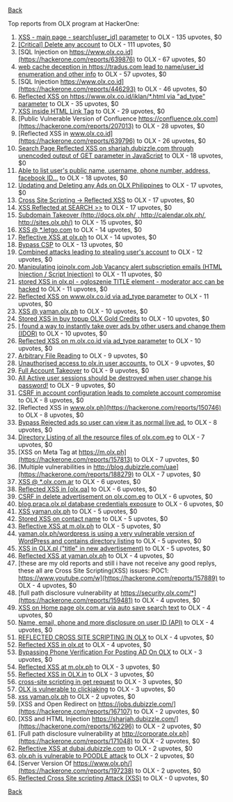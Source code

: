 [Back](../README.md)

Top reports from OLX program at HackerOne:

1. [XSS - main page - search[user_id] parameter](https://hackerone.com/reports/477771) to OLX - 135 upvotes, $0
2. [[Critical] Delete any account](https://hackerone.com/reports/158872) to OLX - 111 upvotes, $0
3. [SQL Injection on https://www.olx.co.id](https://hackerone.com/reports/639876) to OLX - 67 upvotes, $0
4. [web cache deception in https://tradus.com lead to name/user_id enumeration and other info](https://hackerone.com/reports/537564) to OLX - 57 upvotes, $0
5. [SQL Injection https://www.olx.co.id](https://hackerone.com/reports/446293) to OLX - 46 upvotes, $0
6. [Reflected XSS on https://www.olx.co.id/iklan/*.html via "ad_type" parameter](https://hackerone.com/reports/630265) to OLX - 35 upvotes, $0
7. [XSS inside HTML Link Tag](https://hackerone.com/reports/504984) to OLX - 29 upvotes, $0
8. [Public Vulnerable Version of Confluence https://confluence.olx.com](https://hackerone.com/reports/207013) to OLX - 28 upvotes, $0
9. [Reflected XSS in www.olx.co.id](https://hackerone.com/reports/639796) to OLX - 26 upvotes, $0
10. [Search Page Reflected XSS on sharjah.dubizzle.com through unencoded output of GET parameter in JavaScript](https://hackerone.com/reports/363571) to OLX - 18 upvotes, $0
11. [Able to list user's public name, username, phone number, address, facebook ID...](https://hackerone.com/reports/167206) to OLX - 18 upvotes, $0
12. [Updating and Deleting any Ads on OLX Philippines](https://hackerone.com/reports/150631) to OLX - 17 upvotes, $0
13. [Cross Site Scripting -&gt; Reflected XSS](https://hackerone.com/reports/150568) to OLX - 17 upvotes, $0
14. [XSS Reflected at SEARCH &gt;&gt;](https://hackerone.com/reports/429647) to OLX - 17 upvotes, $0
15. [Subdomain Takeover (http://docs.olx.ph/ , http://calendar.olx.ph/, http://sites.olx.ph/)](https://hackerone.com/reports/206516) to OLX - 15 upvotes, $0
16. [XSS @ *.letgo.com](https://hackerone.com/reports/150822) to OLX - 14 upvotes, $0
17. [Reflective XSS at olx.ph](https://hackerone.com/reports/361647) to OLX - 14 upvotes, $0
18. [Bypass CSP](https://hackerone.com/reports/371980) to OLX - 13 upvotes, $0
19. [Combined attacks leading to stealing user's account](https://hackerone.com/reports/205529) to OLX - 12 upvotes, $0
20. [Manipulating joinolx.com Job Vacancy alert subscription emails (HTML Injection / Script Injection)](https://hackerone.com/reports/151149) to OLX - 11 upvotes, $0
21. [stored XSS in olx.pl - ogloszenie TITLE element - moderator acc can be hacked](https://hackerone.com/reports/150668) to OLX - 11 upvotes, $0
22. [Reflected XSS on www.olx.co.id via ad_type parameter](https://hackerone.com/reports/633751) to OLX - 11 upvotes, $0
23. [XSS @ yaman.olx.ph](https://hackerone.com/reports/150565) to OLX - 10 upvotes, $0
24. [Stored XSS in buy topup OLX Gold Credits](https://hackerone.com/reports/169625) to OLX - 10 upvotes, $0
25. [I found a way to instantly take over ads by other users and change them (IDOR)](https://hackerone.com/reports/253929) to OLX - 10 upvotes, $0
26. [Reflected XSS on m.olx.co.id via ad_type parameter](https://hackerone.com/reports/636278) to OLX - 10 upvotes, $0
27. [Arbitrary File Reading](https://hackerone.com/reports/150783) to OLX - 9 upvotes, $0
28. [Unauthorised access to olx.in user accounts.](https://hackerone.com/reports/155130) to OLX - 9 upvotes, $0
29. [Full Account Takeover](https://hackerone.com/reports/159202) to OLX - 9 upvotes, $0
30. [All Active user sessions should be destroyed when user change his password!](https://hackerone.com/reports/150540) to OLX - 9 upvotes, $0
31. [CSRF in account configuration leads to complete account compromise](https://hackerone.com/reports/150586) to OLX - 8 upvotes, $0
32. [Reflected XSS in www.olx.ph](https://hackerone.com/reports/150746) to OLX - 8 upvotes, $0
33. [Bypass Rejected ads so user can view it as normal live ad.](https://hackerone.com/reports/669736) to OLX - 8 upvotes, $0
34. [Directory Listing of all the resource files of olx.com.eg](https://hackerone.com/reports/175760) to OLX - 7 upvotes, $0
35. [XSS on Meta Tag at https://m.olx.ph](https://hackerone.com/reports/157813) to OLX - 7 upvotes, $0
36. [Multiple vulnerabilities in http://blog.dubizzle.com/uae](https://hackerone.com/reports/188279) to OLX - 7 upvotes, $0
37. [XSS @ *.olx.com.ar](https://hackerone.com/reports/150560) to OLX - 6 upvotes, $0
38. [Reflected XSS in [olx.qa]](https://hackerone.com/reports/191332) to OLX - 6 upvotes, $0
39. [CSRF in delete advertisement on olx.com.eg](https://hackerone.com/reports/178384) to OLX - 6 upvotes, $0
40. [blog.praca.olx.pl database credentials exposure](https://hackerone.com/reports/448985) to OLX - 6 upvotes, $0
41. [XSS yaman.olx.ph](https://hackerone.com/reports/151147) to OLX - 5 upvotes, $0
42. [Stored XSS on contact name](https://hackerone.com/reports/152069) to OLX - 5 upvotes, $0
43. [Reflective XSS at m.olx.ph](https://hackerone.com/reports/177230) to OLX - 5 upvotes, $0
44. [yaman.olx.ph/wordpress is using a very vulnerable version of WordPress and contains directory listing](https://hackerone.com/reports/202918) to OLX - 5 upvotes, $0
45. [XSS in OLX.pl ("title" in new advertisement)](https://hackerone.com/reports/267473) to OLX - 5 upvotes, $0
46. [Reflected XSS at yaman.olx.ph](https://hackerone.com/reports/151258) to OLX - 4 upvotes, $0
47. [these are my old reports and still i have not receive any good replys, these all are Cross Site Scripting(XSS) issues: POC1: https://www.youtube.com/w](https://hackerone.com/reports/157889) to OLX - 4 upvotes, $0
48. [full path disclosure vulnerability at https://security.olx.com/*](https://hackerone.com/reports/159481) to OLX - 4 upvotes, $0
49. [XSS on Home page olx.com.ar via auto save search text](https://hackerone.com/reports/151691) to OLX - 4 upvotes, $0
50. [Name, email, phone and more disclosure on user ID (API)](https://hackerone.com/reports/171917) to OLX - 4 upvotes, $0
51. [REFLECTED CROSS SITE SCRIPTING IN OLX](https://hackerone.com/reports/151305) to OLX - 4 upvotes, $0
52. [Reflected XSS in olx.pt](https://hackerone.com/reports/206125) to OLX - 4 upvotes, $0
53. [Bypassing Phone Verification For Posting AD On OLX](https://hackerone.com/reports/165854) to OLX - 3 upvotes, $0
54. [Reflected XSS at m.olx.ph](https://hackerone.com/reports/175410) to OLX - 3 upvotes, $0
55. [Reflected XSS in OLX.in](https://hackerone.com/reports/175801) to OLX - 3 upvotes, $0
56. [cross-site scripting in get request](https://hackerone.com/reports/150944) to OLX - 3 upvotes, $0
57. [OLX is vulnerable to clickjaking](https://hackerone.com/reports/231713) to OLX - 3 upvotes, $0
58. [xss yaman.olx.ph](https://hackerone.com/reports/151310) to OLX - 2 upvotes, $0
59. [XSS and Open Redirect on https://jobs.dubizzle.com/](https://hackerone.com/reports/167107) to OLX - 2 upvotes, $0
60. [XSS and HTML Injection https://sharjah.dubizzle.com/](https://hackerone.com/reports/162296) to OLX - 2 upvotes, $0
61. [Full path disclosure vulnerability at http://corporate.olx.ph](https://hackerone.com/reports/171048) to OLX - 2 upvotes, $0
62. [Reflective XSS at dubai.dubizzle.com](https://hackerone.com/reports/177619) to OLX - 2 upvotes, $0
63. [olx.ph is vulnerable to POODLE attack](https://hackerone.com/reports/192284) to OLX - 2 upvotes, $0
64. [Server Version Of https://www.olx.ph/](https://hackerone.com/reports/197238) to OLX - 2 upvotes, $0
65. [Reflected Cross Site scripting Attack (XSS)](https://hackerone.com/reports/150837) to OLX - 0 upvotes, $0


[Back](../README.md)
